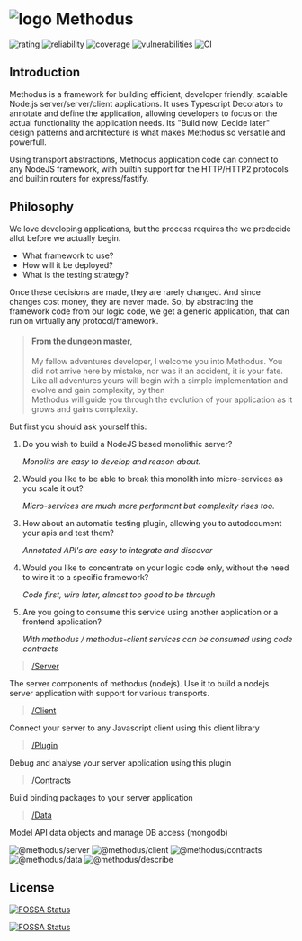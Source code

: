 # ![logo](docs/_media/methodus_32.png) Methodus
![rating](https://sonarcloud.io/api/project_badges/measure?project=nodulusteam_-methodus-server&metric=sqale_rating "rating")
![reliability](https://sonarcloud.io/api/project_badges/measure?project=nodulusteam_-methodus-server&metric=reliability_rating "reliability")
![coverage](https://sonarcloud.io/api/project_badges/measure?project=nodulusteam_-methodus-server&metric=coverage "coverage")
![vulnerabilities](https://sonarcloud.io/api/project_badges/measure?project=nodulusteam_-methodus-server&metric=vulnerabilities "coverage")
![CI](https://github.com/nodulusteam/methodus.dev/workflows/CI/badge.svg?branch=master)

## Introduction
Methodus is a framework for building efficient, developer friendly, scalable Node.js server/server/client applications. It uses Typescript Decorators to annotate and define the application, allowing developers to focus on the actual functionality the application needs. Its "Build now, Decide later" design patterns and architecture is what makes Methodus so versatile and powerfull.

Using transport abstractions, Methodus application code can connect to any NodeJS framework, with builtin support for the HTTP/HTTP2 protocols and builtin routers for express/fastify. 


## Philosophy
We love developing applications, but the process requires the we predecide allot before we actually begin.
* What framework to use?
* How will it be deployed?
* What is the testing strategy?

Once these decisions are made, they are rarely changed. And since changes cost money, they are never made.
So, by abstracting the framework code from our logic code, we get a generic application, that can run on virtually any protocol/framework.



>#### From the dungeon master,
> My fellow adventures developer, I welcome you into Methodus. 
You did not arrive here by mistake, nor was it an accident, it is your fate.
Like all adventures yours will begin with a simple implementation and evolve and gain complexity, by then  
Methodus will guide you through the evolution of your application as it grows and gains complexity.

But first you should ask yourself this:
1. Do you wish to build a NodeJS based monolithic server?

    *Monolits are easy to develop and reason about.*

2. Would you like to be able to break this monolith into micro-services as you scale it out?

    *Micro-services are much more performant but complexity rises too.*

3. How about an automatic testing plugin, allowing you to autodocument your apis and test them?

    *Annotated API's are easy to integrate and discover*

4. Would you like to concentrate on your logic code only, without the need to wire it to a specific framework?

    *Code first, wire later, almost too good to be through*

7. Are you going to consume this service using another application or a frontend application?

    *With methodus / methodus-client services can be consumed using code contracts*


    

> [/Server](https://methodus.dev)

The server components of methodus (nodejs). 
Use it to build a nodejs server application with support for various transports.

> [/Client](https://github.com/nodulusteam/-methodus-client)

Connect your server to any Javascript client using this client library

> [/Plugin](https://github.com/nodulusteam/-methodus-describe)

Debug and analyse your server application using this plugin

> [/Contracts](https://github.com/nodulusteam/-methodus-contracts)

Build binding packages to your server application

> [/Data](https://github.com/nodulusteam/-methodus-data)

Model API data objects and manage DB access (mongodb)
 

![@methodus/server](https://img.shields.io/npm/v/@methodus/server?color=%233399ff&label=%40methodus%2Fserver&style=flat-square)
![@methodus/client](https://img.shields.io/npm/v/@methodus/client?color=%23004d99&label=%40methodus%2Fclient&style=flat-square)
![@methodus/contracts](https://img.shields.io/npm/v/@methodus/contracts?color=%238080ff&label=%40methodus%2Fcontracts&style=flat-square)
![@methodus/data](https://img.shields.io/npm/v/@methodus/data?color=%23994d00&label=%40methodus%2Fdata&style=flat-square)
![@methodus/describe](https://img.shields.io/npm/v/@methodus/describe?color=%2353c653&label=%40methodus%2Fdescribe&style=flat-square)



## License
[![FOSSA Status](https://app.fossa.io/api/projects/git%2Bgithub.com%2Fnodulusteam%2Fmethodus.dev.svg?type=large)](https://app.fossa.io/projects/git%2Bgithub.com%2Fnodulusteam%2Fmethodus.dev?ref=badge_large)

[![FOSSA Status](https://app.fossa.io/api/projects/git%2Bgithub.com%2Fnodulusteam%2Fmethodus.dev.svg?type=shield)](https://app.fossa.io/projects/git%2Bgithub.com%2Fnodulusteam%2Fmethodus.dev?ref=badge_shield)
